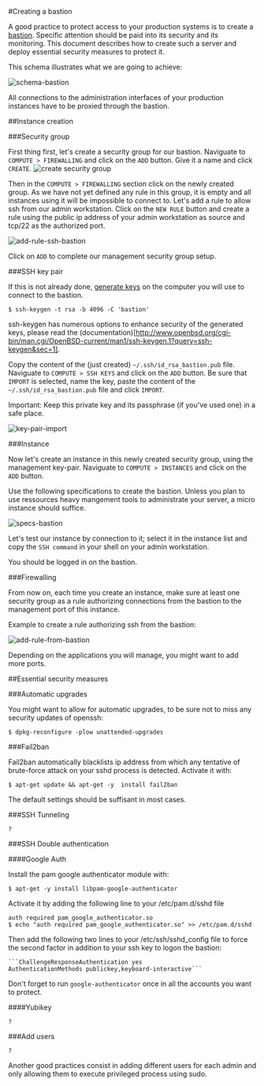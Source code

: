 #Creating a bastion

A good practice to protect access to your production systems is to create a [bastion](https://en.wikipedia.org/wiki/Bastion_host). Specific attention should be paid into its security and its monitoring.
This document describes how to create such a server and deploy essential security measures to protect it.

This schema illustrates what we are going to achieve:

![schema-bastion](./schema-bastion-exoscale.png) 

All connections to the administration interfaces of your production instances have to be proxied through the bastion. 

##Instance creation

###Security group

First thing first, let's create a security group for our bastion. Naviguate to `COMPUTE > FIREWALLING` and click on the `ADD` button. Give it a name and click `CREATE`.
![create security group](./create-new-security-group.png)

Then in the `COMPUTE > FIREWALLING` section click on the newly created group. As we have not yet defined any rule in this group, it is empty and all instances using it will be impossible to connect to. Let's add a rule to allow ssh from our admin workstation.
Click on the `NEW RULE` button and create a rule using the public ip address of your admin workstation as source and tcp/22 as the authorized port.

![add-rule-ssh-bastion](./add-rule-ssh-bastion.png)

Click on `ADD` to complete our management security group setup.

###SSH key pair

If this is not already done, [generate keys](https://community.exoscale.ch/documentation/compute/ssh-keypairs/) on the computer you will use to connect to the bastion.

    $ ssh-keygen -t rsa -b 4096 -C 'bastion'

ssh-keygen has numerous options to enhance security of the generated keys, please read the (documentation)[http://www.openbsd.org/cgi-bin/man.cgi/OpenBSD-current/man1/ssh-keygen.1?query=ssh-keygen&sec=1].


Copy the content of the (just created) `~/.ssh/id_rsa_bastion.pub` file. Naviguate to `COMPUTE > SSH KEYS` and click on the `ADD` button. Be sure that `IMPORT` is selected, name the key, paste the content of the `~/.ssh/id_rsa_bastion.pub` file and click `IMPORT`.

Important: Keep this private key and its passphrase (if you've used one) in a safe place.

![key-pair-import](./key-pair-import.png)

###Instance

Now let's create an instance in this newly created security group, using the management key-pair. Naviguate to `COMPUTE > INSTANCES` and click on the `ADD` button.

Use the following specifications to create the bastion. Unless you plan to use ressources heavy mangement tools to administrate your server, a micro instance should suffice.

![specs-bastion](./specs-bastion.png)

Let's test our instance by connection to it; select it in the instance list and copy the `SSH command` in your shell on your admin workstation.

You should be logged in on the bastion.

###Firewalling

From now on, each time you create an instance, make sure at least one security group as a rule authorizing connections from the bastion to the management port of this instance.

Example to create a rule authorizing ssh from the bastion:

![add-rule-from-bastion](./add-rule-from-bastion.png)

Depending on the applications you will manage, you might want to add more ports.

##Essential security measures

###Automatic upgrades

You might want to allow for automatic upgrades, to be sure not to miss any security updates of openssh:

    $ dpkg-reconfigure -plow unattended-upgrades

###Fail2ban

Fail2ban automatically blacklists ip address from which any tentative of brute-force attack on your sshd process is detected.
Activate it with:

    $ apt-get update && apt-get -y  install fail2ban

The default settings should be suffisant in most cases.

###SSH Tunneling

    ?

###SSH Double authentication

####Google Auth
    
Install the pam google authenticator module with:
    
    $ apt-get -y install libpam-google-authenticator

Activate it by adding the following line to your /etc/pam.d/sshd file

    auth required pam_google_authenticator.so 
    $ echo "auth required pam_google_authenticator.so" >> /etc/pam.d/sshd 

Then add the following two lines to your /etc/ssh/sshd_config file to force the second factor in addition to your ssh key to logon the bastion:

    ```ChallengeResponseAuthentication yes
    AuthenticationMethods publickey,keyboard-interactive```

Don't forget to run `google-authenticator` once in all the accounts you want to protect.

####Yubikey

    ?

###Add users

    ?
    
Another good practices consist in adding different users for each admin and only allowing them to execute privileged process using sudo. 

